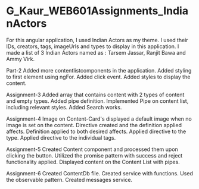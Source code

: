 # G_Kaur_WEB601Assignments_IndianActors
For this angular application, I used Indian Actors as my theme.
I used their IDs, creators, tags, imageUrls and types to display in this application.
I made a list of 3 Indian Actors named as : Tarsem Jassar, Ranjit Bawa and Ammy Virk.

Part-2
Added more contentlistcomponents in the application.
Added styling to first element using ngFor.
Added click event.
Added styles to display the content.

Assignment-3
Added array that contains content with 2 types of content and empty types.
Added pipe definition.
Implemented Pipe on content list, including relevant styles.
Added Search works.

Assignment-4
Image on Content-Card's  displayed a default image when no image is set on the
content.
Directive created and the definition applied affects.
Definition applied to both desired affects.
Applied directive to the type.
Applied directive to the individual tags.

Assignment-5
Created Content component and processed them upon clicking
the button.
Utilized the promise pattern with success and reject functionality applied.
Displayed content on the Content List with pipes.

Assignment-6
Created ContentDb file.
Created service with functions.
Used the observable pattern.
Created messages service.